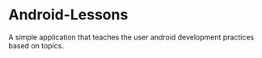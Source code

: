 # Android-Lessons
A simple application that teaches the user android development practices based on topics.
